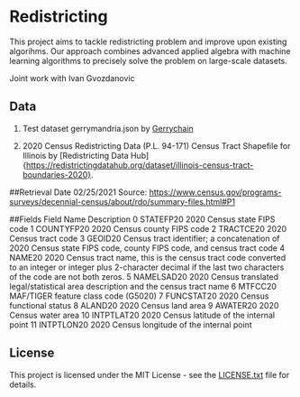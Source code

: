 
# Redistricting 


This project aims to tackle redistricting problem and improve upon existing algorihms. Our approach combines advanced applied algebra with machine learning algorithms to precisely solve the problem on large-scale datasets.


Joint work with Ivan Gvozdanovic



## Data 


1. Test dataset gerrymandria.json by [Gerrychain](https://github.com/mggg/GerryChain/blob/main/docs/_static/gerrymandria.json)


2. 2020 Census Redistricting Data (P.L. 94-171) Census Tract Shapefile for Illinois by [Redistricting Data Hub]{https://redistrictingdatahub.org/dataset/illinois-census-tract-boundaries-2020}.

##Retrieval Date 02/25/2021
Source: https://www.census.gov/programs-surveys/decennial-census/about/rdo/summary-files.html#P1

##Fields
    Field Name                                                                                                                                                                   Description
0    STATEFP20                                                                                                                                                   2020 Census state FIPS code
1   COUNTYFP20                                                                                                                                                  2020 Census county FIPS code
2    TRACTCE20                                                                                                                                                        2020 Census tract code
3      GEOID20                                                              Census tract identifier; a concatenation of 2020 Census state FIPS code, county FIPS code, and census tract code
4       NAME20  2020 Census tract name, this is the census tract code converted to an integer or integer plus 2-character decimal if the last two characters of the code are not both zeros.
5   NAMELSAD20                                                                                           2020 Census translated legal/statistical area description and the census tract name
6      MTFCC20                                                                                                                                          MAF/TIGER feature class code (G5020)
7   FUNCSTAT20                                                                                                                                                 2020 Census functional status
8      ALAND20                                                                                                                                                         2020 Census land area
9     AWATER20                                                                                                                                                        2020 Census water area
10  INTPTLAT20                                                                                                                                    2020 Census latitude of the internal point
11  INTPTLON20                                                                                                                                   2020 Census longitude of the internal point



## License

This project is licensed under the MIT License - see the [LICENSE.txt](LICENSE.txt) file for details.
